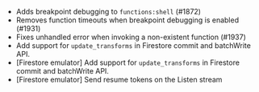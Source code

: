 *  Adds breakpoint debugging to `functions:shell` (#1872)
*  Removes function timeouts when breakpoint debugging is enabled (#1931)
*  Fixes unhandled error when invoking a non-existent function (#1937)
*  Add support for `update_transforms` in Firestore commit and batchWrite API.
*  [Firestore emulator] Add support for `update_transforms` in Firestore commit and batchWrite API.
*  [Firestore emulator] Send resume tokens on the Listen stream
